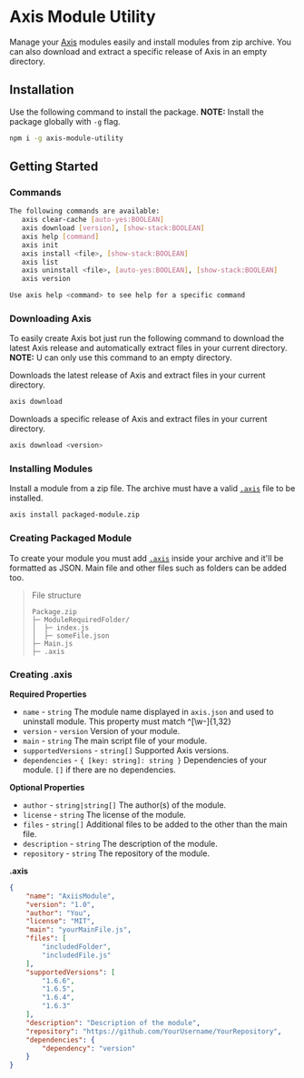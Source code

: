 # Axis Module Utility
Manage your [Axis](https://github.com/FalloutStudios/Axis) modules easily and install modules from zip archive. You can also download and extract a specific release of Axis in an empty directory.


## Installation
Use the following command to install the package.
**NOTE:** Install the package globally with `-g` flag.
```bash
npm i -g axis-module-utility
```

## Getting Started
### Commands
```bash
The following commands are available:
   axis clear-cache [auto-yes:BOOLEAN]
   axis download [version], [show-stack:BOOLEAN]
   axis help [command]
   axis init
   axis install <file>, [show-stack:BOOLEAN]
   axis list
   axis uninstall <file>, [auto-yes:BOOLEAN], [show-stack:BOOLEAN]
   axis version

Use axis help <command> to see help for a specific command
```
### Downloading Axis
To easily create Axis bot just run the following command to download the latest Axis release and automatically extract files in your current directory.
**NOTE:** U can only use this command to an empty directory.

Downloads the latest release of Axis and extract files in your current directory.
```bash
axis download
```
Downloads a specific release of Axis and extract files in your current directory.
```bash
axis download <version>
```

### Installing Modules
Install a module from a zip file. The archive must have a valid [`.axis`](#creating-axis) file to be installed.
```bash
axis install packaged-module.zip
```
### Creating Packaged Module
To create your module you must add [`.axis`](#creating-axis) inside your archive and it'll be formatted as JSON. Main file and other files such as folders can be added too.

> File structure
> ```
> Package.zip
>├─ ModuleRequiredFolder/
>│  ├─ index.js
>│  ├─ someFile.json
>├─ Main.js
>├─ .axis
> ``` 

### Creating .axis
**Required Properties**
+ `name` - `string` The module name displayed in `axis.json` and used to uninstall module. This property must match \^[\w-]{1,32}
+ `version` - `version` Version of your module.
+ `main` - `string` The main script file of your module.
+ `supportedVersions` - `string[]` Supported Axis versions.
+ `dependencies` - `{ [key: string]: string }` Dependencies of your module. `[]` if there are no dependencies.

**Optional Properties**
+ `author` - `string|string[]` The author(s) of the module.
+ `license` - `string` The license of the module.
+ `files` - `string[]` Additional files to be added to the other than the main file.
+ `description` - `string` The description of the module.
+ `repository` - `string` The repository of the module.

**.axis**
```json
{
	"name": "AxiisModule",
    "version": "1.0",
    "author": "You",
    "license": "MIT",
    "main": "yourMainFile.js",
    "files": [
        "includedFolder",
        "includedFile.js"
    ],
    "supportedVersions": [
        "1.6.6",
        "1.6.5",
        "1.6.4",
        "1.6.3"
    ],
    "description": "Description of the module",
    "repository": "https://github.com/YourUsername/YourRepository",
    "dependencies": {
        "dependency": "version"
    }
}
```
